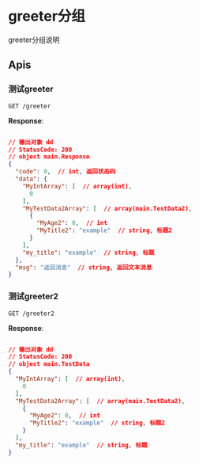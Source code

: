 # greeter分组

greeter分组说明

## Apis

### 测试greeter

```text
GET /greeter
```

**Response**:

```json

// 输出对象 dd
// StatusCode: 200
// object main.Response 
{
  "code": 0,  // int, 返回状态码
  "data": {
    "MyIntArray": [  // array(int), 
      0
    ],
    "MyTestData2Array": [  // array(main.TestData2), 
      {
        "MyAge2": 0,  // int
        "MyTitle2": "example"  // string, 标题2
      }
    ],
    "my_title": "example"  // string, 标题
  },
  "msg": "返回消息"  // string, 返回文本消息
}
```

### 测试greeter2

```text
GET /greeter2
```

**Response**:

```json

// 输出对象 dd
// StatusCode: 200
// object main.TestData 
{
  "MyIntArray": [  // array(int), 
    0
  ],
  "MyTestData2Array": [  // array(main.TestData2), 
    {
      "MyAge2": 0,  // int
      "MyTitle2": "example"  // string, 标题2
    }
  ],
  "my_title": "example"  // string, 标题
}
```
